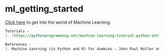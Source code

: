 # ml_getting_started

[Click here](/SUMMARY.md) to get into the world of Machine Learning.

```markdown
Tutorials - 
1. [https://pythonprogramming.net/machine-learning-tutorial-python-introduction/](https://pythonprogramming.net/machine-learning-tutorial-python-introduction/)
```

```markdown
References -
1. Machine Learning (in Python and R) for dummies - John Paul Muller and Luca Massaron
```

